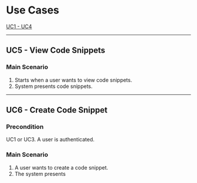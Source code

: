 # Use Cases

[UC1 - UC4](https://github.com/dntoll/1dv610/blob/master/assignments/A2_resources/UseCases.md)

***

## UC5 - View Code Snippets

### __Main Scenario__

1. Starts when a user wants to view code snippets.
2. System presents code snippets.

***

## UC6 - Create Code Snippet


### __Precondition__

UC1 or UC3. A user is authenticated.

### __Main Scenario__

1. A user wants to create a code snippet.
2. The system presents